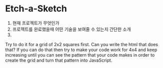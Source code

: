 # Etch-a-Sketch

<ol>
    <li>현재 프로젝트가 무엇인가</li>
    <li>프로젝트를 완료했을때 어떤 기술을 보여줄 수 있는지 간단한 소개<li>
</ol>
Try to do it for a grid of 2x2 squares first. Can you write the html that does that? If you can do that then try to make your code work for 4x4 and keep increasing until you can see the pattern that your code makes in order to create the grid and turn that pattern into JavaScript.
